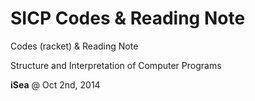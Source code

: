SICP Codes & Reading Note
===============

Codes (racket) & Reading Note

Structure and Interpretation of Computer Programs

**iSea** @ Oct 2nd, 2014
